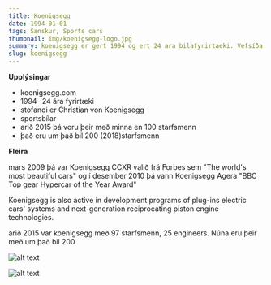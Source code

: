 ```yaml
---
title: Koenigsegg
date: 1994-01-01
tags: Sænskur, Sports cars
thumbnail: img/koenigsegg-logo.jpg
summary: koenigsegg er gert 1994 og ert 24 ara bilafyrirtaeki. Vefsíða þeirra er koenigsegg.com
slug: koenigsegg
---
```



__Upplýsingar__

+ koenigsegg.com
+ 1994- 24 ára fyrirtæki
+ stofandi er Christian von Koenigsegg
+ sportsbílar
+ arið 2015 þá voru þeir með minna en 100 starfsmenn
+ það eru um það bil 200 (2018)starfsmenn

__Fleira__

mars 2009 þá var Koenigsegg CCXR valið frá Forbes sem "The world's most beautiful cars" og í desember 2010 þá vann Koenigsegg Agera "BBC Top gear Hypercar of the Year Award"

Koenigsegg is also active in development programs of plug-ins electric cars' systems and next-generation reciprocating piston engine technologies.

árið 2015 var koenigsegg með 97 starfsmenn, 25 engineers. Núna eru þeir með um það bil 200




![alt text](https://i.ytimg.com/vi/E6aHQD1UqoQ/maxresdefault.jpg)


![alt text](https://cdn.motor1.com/images/mgl/JYM3X/s3/koenigsegg-ccxr-trevita.jpg)